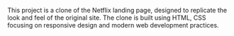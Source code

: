 This project is a clone of the Netflix landing page, designed to replicate the look and feel of the original site. The clone is built using HTML, CSS focusing on responsive design and modern web development practices.
